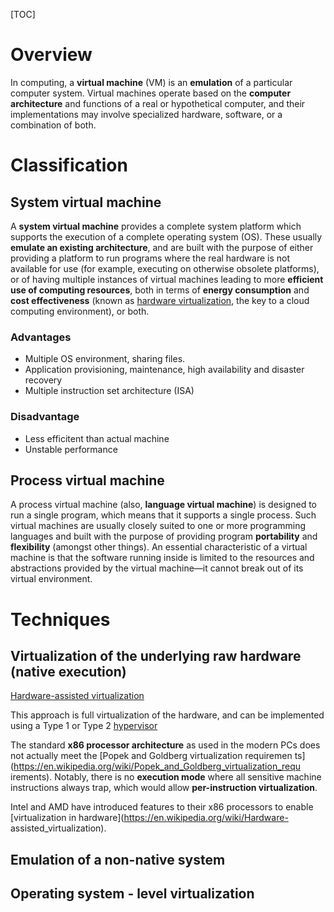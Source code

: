 [TOC]

# Overview

In computing, a **virtual machine** (VM) is an **emulation** of a
particular computer system. Virtual machines operate based on the
**computer architecture** and functions of a real or hypothetical
computer, and their implementations may involve specialized hardware,
software, or a combination of both.

# Classification

## System virtual machine

A **system virtual machine** provides a complete system platform which
supports the execution of a complete operating system (OS). These
usually **emulate an existing architecture**, and are built with the
purpose of either providing a platform to run programs where the real
hardware is not available for use (for example, executing on otherwise
obsolete platforms), or of having multiple instances of virtual machines
leading to more **efficient use of computing resources**, both in terms
of **energy consumption** and **cost effectiveness** (known as [hardware
virtualization](https://en.wikipedia.org/wiki/Hardware_virtualization),
the key to a cloud computing environment), or both.

### Advantages

- Multiple OS environment, sharing files.
- Application provisioning, maintenance, high availability and disaster
  recovery
- Multiple instruction set architecture (ISA)

### Disadvantage

- Less efficitent than actual machine
- Unstable performance

## Process virtual machine

A process virtual machine (also, **language virtual machine**) is
designed to run a single program, which means that it supports a single
process. Such virtual machines are usually closely suited to one or more
programming languages and built with the purpose of providing program
**portability** and **flexibility** (amongst other things). An essential
characteristic of a virtual machine is that the software running inside
is limited to the resources and abstractions provided by the virtual
machine—it cannot break out of its virtual environment.

# Techniques

## Virtualization of the underlying raw hardware (native execution)

[Hardware-assisted virtualization](https://en.wikipedia.org/wiki/Hardware-assisted_virtualization)

This approach is full virtualization of the hardware, and can be
implemented using a Type 1 or Type 2
[hypervisor](https://en.wikipedia.org/wiki/Hypervisor)

The standard **x86 processor architecture** as used in the modern PCs
does not actually meet the [Popek and Goldberg virtualization requiremen
ts](https://en.wikipedia.org/wiki/Popek_and_Goldberg_virtualization_requ
irements). Notably, there is no **execution mode** where all sensitive
machine instructions always trap, which would allow **per-instruction
virtualization**.

Intel and AMD have introduced features to their x86 processors to enable
[virtualization in hardware](https://en.wikipedia.org/wiki/Hardware-
assisted_virtualization).


## Emulation of a non-native system



## Operating system - level virtualization


